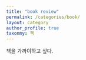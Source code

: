 ```yaml
---
title: "book review"
permalink: /categories/book/
layout: category
author_profile: true
taxonmy: 책
---
```


책을 가까이하고 싶다.
